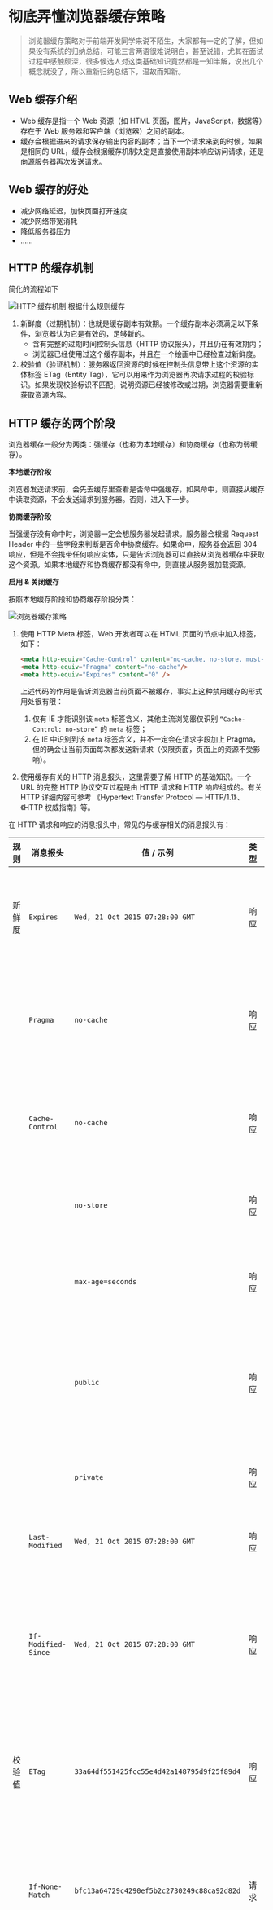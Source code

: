 # 彻底弄懂浏览器缓存策略

> 浏览器缓存策略对于前端开发同学来说不陌生，大家都有一定的了解，但如果没有系统的归纳总结，可能三言两语很难说明白，甚至说错，尤其在面试过程中感触颇深，很多候选人对这类基础知识竟然都是一知半解，说出几个概念就没了，所以重新归纳总结下，温故而知新。

## Web 缓存介绍

- Web 缓存是指一个 Web 资源（如 HTML 页面，图片，JavaScript，数据等）存在于 Web 服务器和客户端（浏览器）之间的副本。
- 缓存会根据进来的请求保存输出内容的副本；当下一个请求来到的时候，如果是相同的 URL，缓存会根据缓存机制决定是直接使用副本响应访问请求，还是向源服务器再次发送请求。

## Web 缓存的好处

- 减少网络延迟，加快页面打开速度
- 减少网络带宽消耗
- 降低服务器压力
- ……

## HTTP 的缓存机制

简化的流程如下

![HTTP 缓存机制](./resource/browser-cache_http-cache.png)
根据什么规则缓存

1. 新鲜度（过期机制）：也就是缓存副本有效期。一个缓存副本必须满足以下条件，浏览器认为它是有效的，足够新的。
   - 含有完整的过期时间控制头信息（HTTP 协议报头），并且仍在有效期内；
   - 浏览器已经使用过这个缓存副本，并且在一个绘画中已经检查过新鲜度。
2. 校验值（验证机制）：服务器返回资源的时候在控制头信息带上这个资源的实体标签 ETag（Entity Tag），它可以用来作为浏览器再次请求过程的校验标识。如果发现校验标识不匹配，说明资源已经被修改或过期，浏览器需要重新获取资源内容。

## HTTP 缓存的两个阶段

浏览器缓存一般分为两类：强缓存（也称为本地缓存）和协商缓存（也称为弱缓存）。

**本地缓存阶段**

浏览器发送请求前，会先去缓存里查看是否命中强缓存，如果命中，则直接从缓存中读取资源，不会发送请求到服务器。否则，进入下一步。

**协商缓存阶段**

当强缓存没有命中时，浏览器一定会想服务器发起请求。服务器会根据 Request Header 中的一些字段来判断是否命中协商缓存。如果命中，服务器会返回 304 响应，但是不会携带任何响应实体，只是告诉浏览器可以直接从浏览器缓存中获取这个资源。如果本地缓存和协商缓存都没有命中，则直接从服务器加载资源。

**启用 & 关闭缓存**

按照本地缓存阶段和协商缓存阶段分类：

![浏览器缓存策略](./resource/browser-cache_cache-category.png)

1. 使用 HTTP Meta 标签，Web 开发者可以在 HTML 页面的节点中加入标签，如下：

    ```html
    <meta http-equiv="Cache-Control" content="no-cache, no-store, must-revalidate"/>
    <meta http-equiv="Pragma" content="no-cache"/>
    <meta http-equiv="Expires" content="0" />
    ```

    上述代码的作用是告诉浏览器当前页面不被缓存，事实上这种禁用缓存的形式用处很有限：

      1. 仅有 IE 才能识别该 `meta` 标签含义，其他主流浏览器仅识别 `“Cache-Control: no-store”` 的 `meta` 标签；
      2. 在 IE 中识别到该 `meta` 标签含义，并不一定会在请求字段加上 Pragma，但的确会让当前页面每次都发送新请求（仅限页面，页面上的资源不受影响）。

2. 使用缓存有关的 HTTP 消息报头，这里需要了解 HTTP 的基础知识。一个 URL 的完整 HTTP 协议交互过程是由 HTTP 请求和 HTTP 响应组成的。有关 HTTP 详细内容可参考 《Hypertext Transfer Protocol — HTTP/1.1》、《HTTP 权威指南》等。

  在 HTTP 请求和响应的消息报头中，常见的与缓存相关的消息报头有：

  | 规则   | 消息报头            | 值 / 示例                                  | 类型 | 作用                                                                                                  |
  | ------ | ------------------- | ------------------------------------------ | ---- | ----------------------------------------------------------------------------------------------------- |
  | 新鲜度 | `Expires`           | `Wed, 21 Oct 2015 07:28:00 GMT`            | 响应 | 告诉浏览器在过期时间前可以使用副本（有可能存在时间不一致的问题）                                      |
  |        | `Pragma`            | `no-cache`                                 | 响应 | 告诉浏览器忽略资源的缓存副本（HTTP 1.1 可用 `Cache-Control` 替代）                                    |
  |        | `Cache-Control`     | `no-cache`                                 | 响应 | 告诉浏览器忽略资源的缓存副本，强制每次请求直接发送给源服务器                                          |
  |        |                     | `no-store`                                 | 响应 | 强制缓存在任何情况下都不要保留任何副本                                                                |
  |        |                     | `max-age=seconds`                          | 响应 | 指明缓存副本的有效时长，从请求时间开始过期时间之间的秒数                                              |
  |        |                     | `public`                                   | 响应 | 任何途径的缓存者（本地缓存、代理服务器），可以无条件的缓存该资源                                      |
  |        |                     | `private`                                  | 响应 | 只针对单个用户或实体（不同用户，窗口）缓存资源                                                        |
  |        | `Last-Modified`     | `Wed, 21 Oct 2015 07:28:00 GMT`            | 响应 | 告诉浏览器当前资源的最后修改时间                                                                      |
  |        | `If-Modified-Since` | `Wed, 21 Oct 2015 07:28:00 GMT`            | 响应 | 如果浏览器第一次请求时响应中 `Last-Modified` 非空，第二次请求同一资源时，会把它作为该项的值发给服务器 |
  | 校验值 | `ETag`              | `33a64df551425fcc55e4d42a148795d9f25f89d4` | 响应 | 告诉浏览器当前资源在服务器的唯一标识符（生成规则由服务器决定）                                        |
  |        | `If-None-Match`     | `bfc13a64729c4290ef5b2c2730249c88ca92d82d` | 请求 | 如果浏览第一次请求时响应中 ETag 非空，第二次请求同一资源时，会把它作为该项的值发给服务器              |
  | 辅助   | `Vary`              | `Accept-Encoding`                          | 响应 | 辅助从多个缓存副本中筛选合适的版本（不同的压缩算法产生的副本）                                        |

上图中只是常用的消息报头，下面来看下不同字段之间的关系和区别：

- `Cache-Control` 与 `Expires`
  `Cache-Control`：HTTP 1.1 提示的特性，为了弥补 `Expires` 缺陷加入的，提供了更精确细致的缓存功能。详细了解看几个常用的指令：
  - `max-age=<seconds>` 功能和 `Expires` 类似，但是后面跟一个"秒"为单位的相对时间，来供浏览器计算过期时间。
  - `no-cache` 提供了过期验证机制
  在 Chrome 的 DevTools 中勾选 Disabled cache 选项，发送的请求会去掉 `If-Modified-Since` 这个的请求会去掉 `if-modified-since` 这个 Header。同时设置 `Cache-Control: no-cache Pragma: no-cache`，每次请求均为 `200`）
  - `no-store`：表示当前请求资源禁用缓存
  - `public`：表示缓存的版本可以被代理服务器或者其他中间服务器识别
  - `private`：表示只有用户自己的浏览器能够进行缓存，公共的代理服务器不允许缓存
- `Expires`：HTTP 1.0 的特性，标识该资源过期的时间点，它是一个绝对值。格林威治时间（Greenwich Mean Time, GMT），即在这个时间点之后，缓存的资源过期；优先级：`Cache-Control` 优先级高于 `Expire`，为了兼容，通常两个头部同时设置；浏览器默认行为：其实就算 Response Header 中没有设置 `Cache-Control` 和 `Expire`，浏览器仍然会缓存某些资源，这是浏览器的默认行为：其实就算 Response Header 中没有设置 `Cache-Control` 和 `Expires`，浏览器仍然会缓存某些资源，这是浏览器的默认行为，是为了提升性能进行的优化，没有浏览器的行为可能不一致，有些浏览器甚至没有这样的优化。
